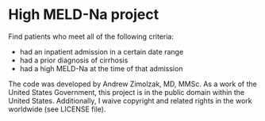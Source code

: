 # High MELD-Na project

Find patients who meet all of the following criteria:

- had an inpatient admission in a certain date range
- had a prior diagnosis of cirrhosis
- had a high MELD-Na at the time of that admission

The code was developed by Andrew Zimolzak, MD, MMSc. As a work of the
United States Government, this project is in the public domain within
the United States. Additionally, I waive copyright and related rights
in the work worldwide (see LICENSE file).
